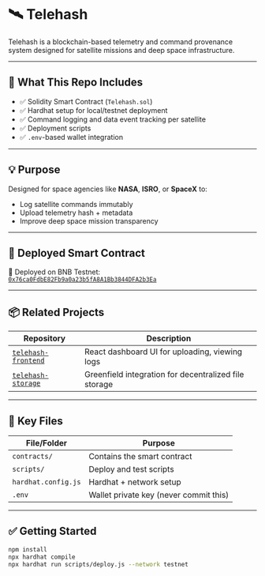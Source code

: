 # 🛰 Telehash

Telehash is a blockchain-based telemetry and command provenance system designed for satellite missions and deep space infrastructure.

---

## 🔧 What This Repo Includes

- ✅ Solidity Smart Contract (`Telehash.sol`)
- ✅ Hardhat setup for local/testnet deployment
- ✅ Command logging and data event tracking per satellite
- ✅ Deployment scripts
- ✅ `.env`-based wallet integration

---

## 💡 Purpose

Designed for space agencies like **NASA**, **ISRO**, or **SpaceX** to:
- Log satellite commands immutably
- Upload telemetry hash + metadata
- Improve deep space mission transparency

---

## 📄 Deployed Smart Contract

📍 Deployed on BNB Testnet:  
[`0x76ca0FdbE82Fb9a0a23b5fA8A1Bb3844DFA2b3Ea`](https://testnet.bscscan.com/address/0x76ca0FdbE82Fb9a0a23b5fA8A1Bb3844DFA2b3Ea#code)

---

## 📦 Related Projects

| Repository              | Description                                      |
|--------------------------|--------------------------------------------------|
| [`telehash-frontend`](https://github.com/yourusername/telehash-frontend) | React dashboard UI for uploading, viewing logs |
| [`telehash-storage`](https://github.com/yourusername/telehash-storage)   | Greenfield integration for decentralized file storage |

---

## 📁 Key Files

| File/Folder      | Purpose                        |
|------------------|--------------------------------|
| `contracts/`     | Contains the smart contract     |
| `scripts/`       | Deploy and test scripts         |
| `hardhat.config.js` | Hardhat + network setup       |
| `.env`           | Wallet private key (never commit this)

---

## ✅ Getting Started

```bash
npm install
npx hardhat compile
npx hardhat run scripts/deploy.js --network testnet
